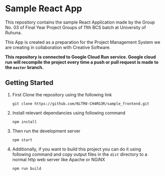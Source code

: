 # Sample React App


This repository contains the sample React Application made by the Group No. 03 of Final Year Project Groups of 11th BCS batch at University of Ruhuna.

This App is created as a preparation for the Project Management System we are creating in collaboration with Creative Software.

**This repository is connected to Google Cloud Run service. Google cloud run will recompile the project every time a push or pull request is made to the *```master```* branch.**

## Getting Started

1. First Clone the repository using the following link
    
    ```git clone https://github.com/NiTR0-CH4RG3R/sample_frontend.git```

2. Install relevant dependancies using following command
    
    ```npm install```

3. Then run the development server
    
    ```npm start```

4. Additionally, if you want to build this project you can do it using following command and copy output files in the *```dist```* directory to a normal http web server like Apache or NGiNX
    
    ```npm run build```